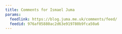 ```yaml
---
title: Comments for Ismael Juma
params:
  feedlink: https://blog.juma.me.uk/comments/feed/
  feedid: 976af05880ac2d63e919780b9fca50a6
---
```


